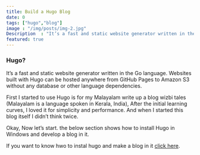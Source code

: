 ```yaml
---
title: Build a Hugo Blog
date: 0
tags: ["hugo","blog"]
image : "/img/posts/img-2.jpg"
Description  : "It’s a fast and static website generator written in the Go language. Websites built with Hugo can be hosted anywhere from GitHub..."
featured: true
---
```


### Hugo?

It’s a fast and static website generator written in the Go language. Websites built with Hugo can be hosted anywhere from GitHub Pages to Amazon S3 without any database or other language dependencies.

First I started to use Hugo is for my Malayalam write up a blog wizbi tales (Malayalam is a language spoken in Kerala, India), After the initial learning curves, I loved it for simplicity and performance. And when I started this blog itself I didn’t think twice.

Okay, Now let’s start. the below section shows how to install Hugo in Windows and develop a blog in it.

If you want to know hwo to instal hugo and make a blog in it [click here](https://binovarghese.com/blog/build-your-first-hugo-blog/).

<!--Photo by Robert Katzki on Unsplash-->
